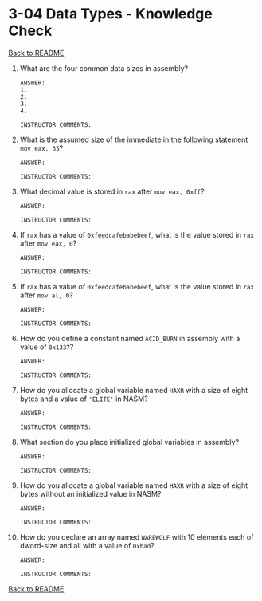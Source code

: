
# 3-04 Data Types - Knowledge Check

[Back to README](README.md)

1. What are the four common data sizes in assembly?
    ```
    ANSWER: 
    1. 
    2. 
    3. 
    4. 
    ```
    ```
    INSTRUCTOR COMMENTS:  
    ```

2. What is the assumed size of the immediate in the following statement 
`mov eax, 35`?
    ```
    ANSWER: 
    ```
    ```
    INSTRUCTOR COMMENTS:  
    ```

3. What decimal value is stored in `rax` after `mov eax, 0xff`?
    ```
    ANSWER: 
    ```
    ```
    INSTRUCTOR COMMENTS:  
    ```

4. If `rax` has a value of `0xfeedcafebabebeef`, what is the value stored in 
`rax` after `mov eax, 0`?
    ```
    ANSWER: 
    ```
    ```
    INSTRUCTOR COMMENTS:  
    ```

5. If `rax` has a value of `0xfeedcafebabebeef`, what is the value stored in 
`rax` after `mov al, 0`?
    ```
    ANSWER: 
    ```
    ```
    INSTRUCTOR COMMENTS:  
    ```

6. How do you define a constant named `ACID_BURN` in assembly with a value of 
`0x1337`?
    ```
    ANSWER: 
    ```
    ```
    INSTRUCTOR COMMENTS:  
    ```

7. How do you allocate a global variable named `HAXR` with a size of eight 
bytes and a value of `'ELITE'` in NASM?
    ```
    ANSWER: 
    ```
    ```
    INSTRUCTOR COMMENTS:  
    ```

8. What section do you place initialized global variables in assembly?
    ```
    ANSWER: 
    ```
    ```
    INSTRUCTOR COMMENTS:  
    ```

9. How do you allocate a global variable named `HAXR` with a size of eight 
bytes without an initialized value in NASM?
    ```
    ANSWER: 
    ```
    ```
    INSTRUCTOR COMMENTS:  
    ```

10. How do you declare an array named `WAREWOLF` with 10 elements each of 
dword-size and all with a value of `0xbad`?
    ```
    ANSWER: 
    ```
    ```
    INSTRUCTOR COMMENTS:  
    ```

[Back to README](README.md)


<!--- End of file. --->
